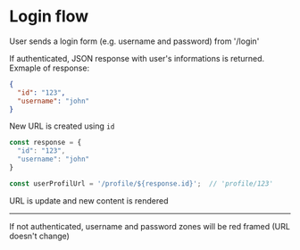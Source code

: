 # Login flow

User sends a login form (e.g. username and password) from '/login'


If authenticated, JSON response with user's informations is returned.
Exmaple of response:
```json
{
  "id": "123",
  "username": "john"
}
```

New URL is created using `id`
```js
const response = {
  "id": "123",
  "username": "john"
}

const userProfilUrl = '/profile/${response.id}';  // 'profile/123'
```

URL is update and new content is rendered

-----

If not authenticated,
username and password zones will be red framed (URL doesn't change)
